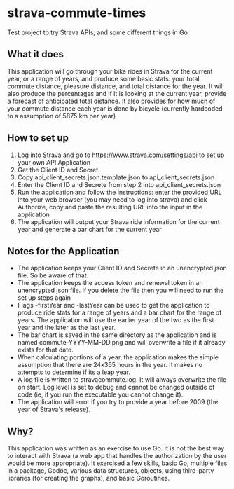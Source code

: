 # strava-commute-times
Test project to try Strava APIs, and some different things in Go

## What it does
This application will go through your bike rides in Strava for the current year, or a range of years, and produce some basic stats: your total commute distance, pleasure distance, and total distance for the year. It will also produce the percentages and if it is looking at the current year, provide a forecast of anticipated total distance.
It also provides for how much of your commute distance each year is done by bicycle (currently hardcoded to a assumption of 5875 km per year)

## How to set up
1. Log into Strava and go to https://www.strava.com/settings/api to set up your own API Application
1. Get the Client ID and Secret
1. Copy api_client_secrets.json.template.json to api_client_secrets.json
1. Enter the Client ID and Secrete from step 2 into api_client_secrets.json
1. Run the application and follow the instructions: enter the provided URL into your web browser (you may need to log into strava) and click Authorize, copy and paste the resulting URL into the input in the application
1. The application will output your Strava ride information for the current year and generate a bar chart for the current year

## Notes for the Application
* The application keeps your Client ID and Secrete in an unencrypted json file. So be aware of that.
* The application keeps the access token and renewal token in an unencrypted json file. If you delete the file then you will need to run the set up steps again
* Flags -firstYear and -lastYear can be used to get the application to produce ride stats for a range of years and a bar chart for the range of years. The application will use the earlier year of the two as the first year and the later as the last year.
* The bar chart is saved in the same directory as the application and is named commute-YYYY-MM-DD.png and will overwrite a file if it already exists for that date.
* When calculating portions of a year, the application makes the simple assumption that there are 24x365 hours in the year. It makes no attempts to determine if its a leap year.
* A log file is written to stravacommute.log. It will always overwrite the file on start. Log level is set to debug and cannot be changed outside of code (ie, if you run the executable you cannot change it).
* The application will error if you try to provide a year before 2009 (the year of Strava's release).

## Why?
This application was written as an exercise to use Go. It is not the best way to interact with Strava (a web app that handles the authorization by the user would be more appropriate). It exercised a few skills, basic Go, multiple files in a package, Godoc, various data structures, objects, using third-party libraries (for creating the graphs), and basic Goroutines.
